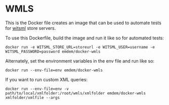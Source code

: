 WMLS
====

This is the Docker file creates an image that can be used to automate tests for [witsml] store servers.

To use this Dockerfile, build the image and run it like so for automated tests:

    docker run -e WITSML_STORE_URL=storeurl -e WITSML_USER=username -e WITSML_PASSWORD=password emdem/docker-wmls 

Alternately, set the environment variables in the env file and run like so:

    docker run --env-file=env emdem/docker-wmls

If you want to run custom XML queries:

    docker run --env-file=env -v path/to/local/xmlfolder:/root/wmls/xmlfolder emdem/docker-wmls xmlfolder/xmlfile --args

[witsml]: http://www.energistics.org/drilling-completions-interventions/witsml-standards
